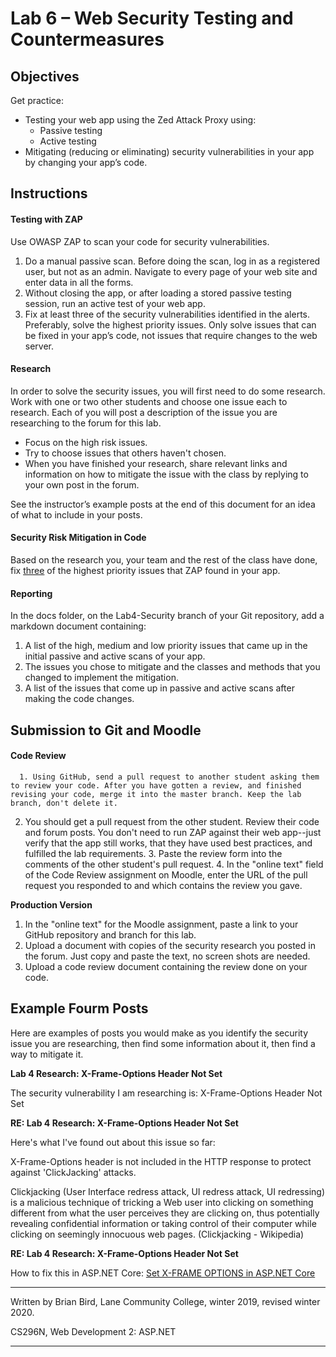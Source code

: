 # Lab 6 – Web Security Testing and Countermeasures

## Objectives

Get practice:

- Testing your web app using the Zed Attack Proxy using:
  - Passive testing
  - Active testing
- Mitigating (reducing or eliminating) security vulnerabilities in your app by changing your app’s code.

## Instructions

#### Testing with ZAP

Use OWASP ZAP to scan your code for security vulnerabilities.

1. Do a manual passive scan.
   Before doing the scan, log in as a registered user, but not as an admin. Navigate to every page of your web site and enter data in all the forms.  
2. Without closing the app, or after loading a stored passive testing session, run an active test of your web app.
3. Fix at least three of the security vulnerabilities identified in the alerts. Preferably, solve the highest priority issues. Only solve issues that can be fixed in your app’s code, not issues that require changes to the web server.

#### Research

In order to solve the security issues, you will first need to do some research. Work with one or two other students and choose one issue each to research. Each of you will post a description of the issue you are researching to the forum for this lab.

- Focus on the high risk issues.
- Try to choose issues that others haven't chosen. 
- When you have finished your research, share relevant links and information on how to mitigate the issue with the class by replying to your own post in the forum.

See the instructor’s example posts at the end of this document for an idea of what to include in your posts.

#### Security Risk Mitigation in Code

Based on the research you, your team and the rest of the class have done, fix <u>three</u> of the highest priority issues that ZAP found in your app.

#### Reporting

In the docs folder, on the Lab4-Security branch of your Git repository, add a markdown document containing:

1. A list of the high, medium and low priority issues that came up in the initial passive and active scans of your app.
2. The issues you chose to mitigate and the classes and methods that you changed to implement the mitigation.
3. A list of the issues that come up in passive and active scans after making the code changes.

## Submission to Git and Moodle

####  Code Review

      1. Using GitHub, send a pull request to another student asking them to review your code. After you have gotten a review, and finished revising your code, merge it into the master branch. Keep the lab branch, don't delete it.
   2. You should get a pull request from the other student. Review their code and forum posts. You don't need to run ZAP against their web app--just verify that the app still works, that they have used best practices, and fulfilled the lab requirements.
      3. Paste the review form into the comments of the other student's pull request.
      4. In the "online text" field of the Code Review assignment on Moodle, enter the URL of the pull request you responded to and which contains the review you gave.

   **Production Version**

1. In the "online text" for the Moodle assignment, paste a link to your GitHub repository and branch for this lab.
2. Upload a document with copies of the security research you posted in the forum. Just copy and paste the text, no screen shots are needed.
3. Upload a code review document containing the review done on your code.



## Example Fourm Posts

Here are examples of posts you would make as you identify the security issue you are researching, then find some information about it, then find a way to mitigate it.

**Lab 4 Research: X-Frame-Options Header Not Set**

The security vulnerability I am researching is: X-Frame-Options Header Not Set

**RE: Lab 4 Research: X-Frame-Options Header Not Set**

Here's what I've found out about this issue so far:

X-Frame-Options header is not included in the HTTP response to protect against 'ClickJacking' attacks.

Clickjacking (User Interface redress attack, UI redress attack, UI redressing) is a malicious technique of tricking a Web user into clicking on something different from what the user perceives they are clicking on, thus potentially revealing confidential information or taking control of their computer while clicking on seemingly innocuous web pages. (Clickjacking - Wikipedia)

**RE: Lab 4 Research: X-Frame-Options Header Not Set**

How to fix this in ASP.NET Core: [Set X-FRAME OPTIONS in ASP.NET Core](https://dotnetcoretutorials.com/2017/01/08/set-x-frame-options-asp-net-core/)

 

------

Written by Brian Bird, Lane Community College, winter 2019, revised winter 2020.

CS296N, Web Development 2: ASP.NET

------

